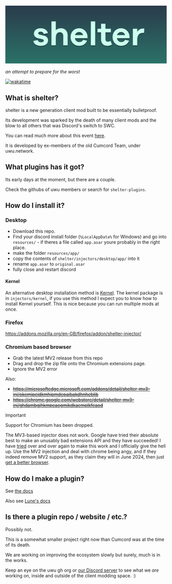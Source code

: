 ![shelter](https://github.com/uwu/shelter/raw/main/packages/shelter-assets/svg/banner.svg)

_an attempt to prepare for the worst_

[![wakatime](https://wakatime.com/badge/github/uwu/shelter.svg)](https://wakatime.com/badge/github/uwu/shelter)

## What is shelter?

shelter is a new generation client mod built to be essentially bulletproof.

Its development was sparked by the death of many client mods and the blow
to all others that was Discord's switch to SWC.

You can read much more about this event [here](https://web.archive.org/web/20230726025103/https://cumcord.com/an-exercise-in-futility).

It is developed by ex-members of the old Cumcord Team, under uwu.network.

## What plugins has it got?

Its early days at the moment, but there are a couple.

Check the githubs of uwu members or search for `shelter-plugins`.

## How do I install it?

### Desktop

- Download this repo.
- Find your discord install folder (`%LocalAppData%` for Windows) and go into `resources/` - if theres a file called `app.asar` youre probably in the right place.
- make the folder `resources/app/`
- copy the contents of `shelter/injectors/desktop/app/` into it
- rename `app.asar` to `original.asar`
- fully close and restart discord

#### Kernel

An alternative desktop installation method is [Kernel](https://kernel.fish).
The kernel package is in `injectors/kernel`, if you use this method I expect you to know how to install Kernel yourself.
This is nice because you can run multiple mods at once.

### Firefox

https://addons.mozilla.org/en-GB/firefox/addon/shelter-injector/

### Chromium based browser

- Grab the latest MV2 release from this repo
- Drag and drop the zip file onto the Chromium extensions page.
- Ignore the MV2 error

Also: 
- ~~https://microsoftedge.microsoft.com/addons/detail/shelter-mv3-inj/okemjpeidkmhjpmdcpaibakdhnheblib~~
- ~~https://chrome.google.com/webstore/detail/shelter-mv3-inj/ghdambgjhkmpeaogmikdkaemplkfeaod~~

> [!IMPORTANT]
> Support for Chromium has been dropped.
> 
> The MV3-based injector does not work. Google have tried their absolute best to make an unusably bad
> extensions API and they have succeeded! I have [tried](https://github.com/uwu/shelter/commit/524f4af)
> over and over again to make this work and I officially give the hell up.
> Use the MV2 injection and deal with chrome being angy, and if they indeed remove MV2 support,
> as they claim they will in June 2024, then just [get a better browser](https://lnk.yellows.ink/502816#:~:text=retains%20WebRequest%20blocking).

## How do I make a plugin?

See [the docs](packages/shelter-docs/README.md)

Also see [Lune's docs](https://github.com/uwu/shelter/tree/main/packages/lune#readme)

## Is there a plugin repo / website / etc.?

Possibly not.

This is a somewhat smaller project right now than Cumcord was at the time of its death.

We are working on improving the ecosystem slowly but surely, much is in the works.

Keep an eye on the uwu gh org or [our Discord server](https://discord.gg/FhHQQrVs7U)
to see what we _are_ working on, inside and outside of the client modding space. :)
